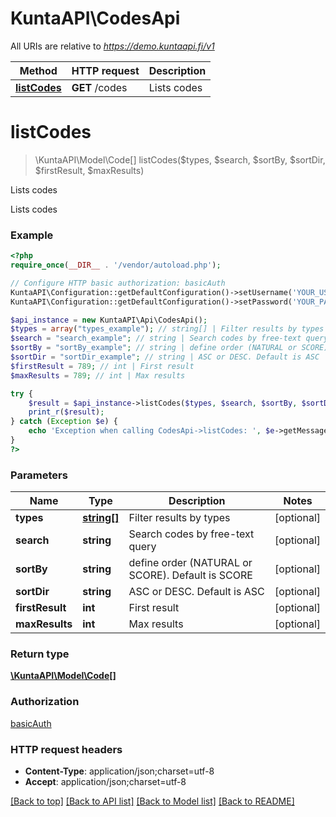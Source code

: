# KuntaAPI\CodesApi

All URIs are relative to *https://demo.kuntaapi.fi/v1*

Method | HTTP request | Description
------------- | ------------- | -------------
[**listCodes**](CodesApi.md#listCodes) | **GET** /codes | Lists codes


# **listCodes**
> \KuntaAPI\Model\Code[] listCodes($types, $search, $sortBy, $sortDir, $firstResult, $maxResults)

Lists codes

Lists codes

### Example
```php
<?php
require_once(__DIR__ . '/vendor/autoload.php');

// Configure HTTP basic authorization: basicAuth
KuntaAPI\Configuration::getDefaultConfiguration()->setUsername('YOUR_USERNAME');
KuntaAPI\Configuration::getDefaultConfiguration()->setPassword('YOUR_PASSWORD');

$api_instance = new KuntaAPI\Api\CodesApi();
$types = array("types_example"); // string[] | Filter results by types
$search = "search_example"; // string | Search codes by free-text query
$sortBy = "sortBy_example"; // string | define order (NATURAL or SCORE). Default is SCORE
$sortDir = "sortDir_example"; // string | ASC or DESC. Default is ASC
$firstResult = 789; // int | First result
$maxResults = 789; // int | Max results

try {
    $result = $api_instance->listCodes($types, $search, $sortBy, $sortDir, $firstResult, $maxResults);
    print_r($result);
} catch (Exception $e) {
    echo 'Exception when calling CodesApi->listCodes: ', $e->getMessage(), PHP_EOL;
}
?>
```

### Parameters

Name | Type | Description  | Notes
------------- | ------------- | ------------- | -------------
 **types** | [**string[]**](../Model/string.md)| Filter results by types | [optional]
 **search** | **string**| Search codes by free-text query | [optional]
 **sortBy** | **string**| define order (NATURAL or SCORE). Default is SCORE | [optional]
 **sortDir** | **string**| ASC or DESC. Default is ASC | [optional]
 **firstResult** | **int**| First result | [optional]
 **maxResults** | **int**| Max results | [optional]

### Return type

[**\KuntaAPI\Model\Code[]**](../Model/Code.md)

### Authorization

[basicAuth](../../README.md#basicAuth)

### HTTP request headers

 - **Content-Type**: application/json;charset=utf-8
 - **Accept**: application/json;charset=utf-8

[[Back to top]](#) [[Back to API list]](../../README.md#documentation-for-api-endpoints) [[Back to Model list]](../../README.md#documentation-for-models) [[Back to README]](../../README.md)

